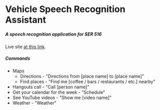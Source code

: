 # Vehicle Speech Recognition Assistant
##### A speech recognition application for SER 516 <br />
Live site [at this link](http://speechrecognizer.herokuapp.com/).<br />
##### Commands
* Maps
  * Directions - "Directions from [place name] to [place name]"
  * Find places - "Find me [coffee / bars / restaurants / etc.] nearby"
* Hangouts call - "Call [person name]"
* Get your calendar for the week - "Schedule"
* See YouTube videos - "Show me [video name]"
* Weather - "Weather"

